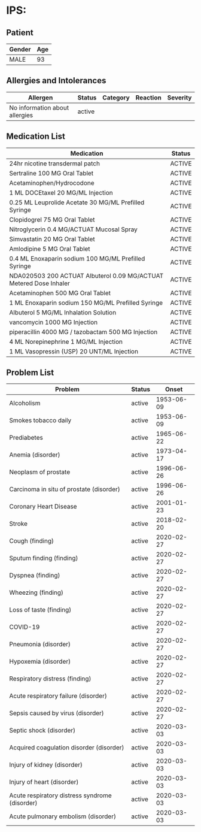 # IPS:

## Patient

|Gender|Age|
|---|---|
|MALE|93|

## Allergies and Intolerances

|Allergen|Status|Category|Reaction|Severity|
|---|---|---|---|---|
|No information about allergies|active||||

## Medication List

|Medication|Status|
|---|---|
|24hr nicotine transdermal patch|ACTIVE|
|Sertraline 100 MG Oral Tablet|ACTIVE|
|Acetaminophen/Hydrocodone|ACTIVE|
|1 ML DOCEtaxel 20 MG/ML Injection|ACTIVE|
|0.25 ML Leuprolide Acetate 30 MG/ML Prefilled Syringe|ACTIVE|
|Clopidogrel 75 MG Oral Tablet|ACTIVE|
|Nitroglycerin 0.4 MG/ACTUAT Mucosal Spray|ACTIVE|
|Simvastatin 20 MG Oral Tablet|ACTIVE|
|Amlodipine 5 MG Oral Tablet|ACTIVE|
|0.4 ML Enoxaparin sodium 100 MG/ML Prefilled Syringe|ACTIVE|
|NDA020503 200 ACTUAT Albuterol 0.09 MG/ACTUAT Metered Dose Inhaler|ACTIVE|
|Acetaminophen 500 MG Oral Tablet|ACTIVE|
|1 ML Enoxaparin sodium 150 MG/ML Prefilled Syringe|ACTIVE|
|Albuterol 5 MG/ML Inhalation Solution|ACTIVE|
|vancomycin 1000 MG Injection|ACTIVE|
|piperacillin 4000 MG / tazobactam 500 MG Injection|ACTIVE|
|4 ML Norepinephrine 1 MG/ML Injection|ACTIVE|
|1 ML Vasopressin (USP) 20 UNT/ML Injection|ACTIVE|

## Problem List

|Problem|Status|Onset|
|---|---|---|
|Alcoholism|active|1953-06-09|
|Smokes tobacco daily|active|1953-06-09|
|Prediabetes|active|1965-06-22|
|Anemia (disorder)|active|1973-04-17|
|Neoplasm of prostate|active|1996-06-26|
|Carcinoma in situ of prostate (disorder)|active|1996-06-26|
|Coronary Heart Disease|active|2001-01-23|
|Stroke|active|2018-02-20|
|Cough (finding)|active|2020-02-27|
|Sputum finding (finding)|active|2020-02-27|
|Dyspnea (finding)|active|2020-02-27|
|Wheezing (finding)|active|2020-02-27|
|Loss of taste (finding)|active|2020-02-27|
|COVID-19|active|2020-02-27|
|Pneumonia (disorder)|active|2020-02-27|
|Hypoxemia (disorder)|active|2020-02-27|
|Respiratory distress (finding)|active|2020-02-27|
|Acute respiratory failure (disorder)|active|2020-02-27|
|Sepsis caused by virus (disorder)|active|2020-02-27|
|Septic shock (disorder)|active|2020-03-03|
|Acquired coagulation disorder (disorder)|active|2020-03-03|
|Injury of kidney (disorder)|active|2020-03-03|
|Injury of heart (disorder)|active|2020-03-03|
|Acute respiratory distress syndrome (disorder)|active|2020-03-03|
|Acute pulmonary embolism (disorder)|active|2020-03-03|
